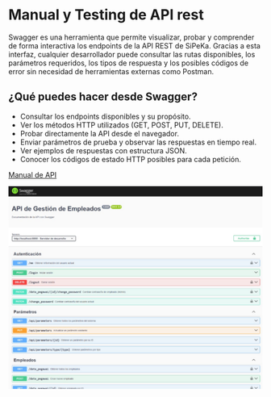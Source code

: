 # Manual y Testing de API rest

Swagger es una herramienta que permite visualizar, probar y comprender de forma interactiva los endpoints de la API REST de SiPeKa. Gracias a esta interfaz, cualquier desarrollador puede consultar las rutas disponibles, los parámetros requeridos, los tipos de respuesta y los posibles códigos de error sin necesidad de herramientas externas como Postman.

## ¿Qué puedes hacer desde Swagger?

- Consultar los endpoints disponibles y su propósito.
- Ver los métodos HTTP utilizados (GET, POST, PUT, DELETE).
- Probar directamente la API desde el navegador.
- Enviar parámetros de prueba y observar las respuestas en tiempo real.
- Ver ejemplos de respuestas con estructura JSON.
- Conocer los códigos de estado HTTP posibles para cada petición.

[Manual de API](http://localhost:5000/api-docs)  

![Swagger API](../img/manual-api.png)
